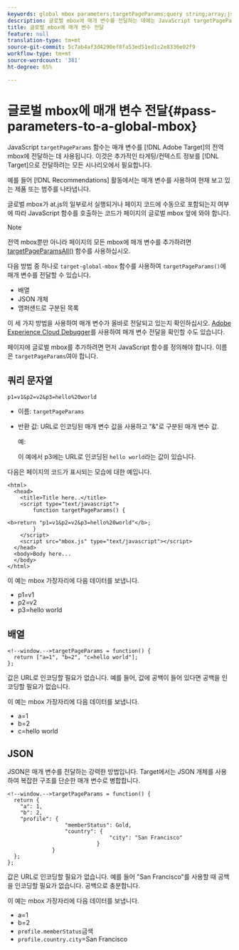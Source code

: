 ```yaml
---
keywords: global mbox parameters;targetPageParams;query string;array;json;dtm;dynamic tag management
description: 글로벌 mbox에 매개 변수를 전달하는 데에는 JavaScript targetPageParams 함수가 사용됩니다. 이는 추가적인 타깃팅/컨텍스트 정보를 Adobe Target에 전달해야 하는 모든 시나리오에서 필요합니다.
title: 글로벌 mbox에 매개 변수 전달
feature: null
translation-type: tm+mt
source-git-commit: 5c7ab4af3d4290ef8fa53ed51ed1c2e8336e02f9
workflow-type: tm+mt
source-wordcount: '381'
ht-degree: 65%

---
```



# 글로벌 mbox에 매개 변수 전달{#pass-parameters-to-a-global-mbox}

JavaScript `targetPageParams` 함수는 매개 변수를 [!DNL Adobe Target]의 전역 mbox에 전달하는 데 사용됩니다. 이것은 추가적인 타게팅/컨텍스트 정보를 [!DNL Target]으로 전달하려는 모든 시나리오에서 필요합니다.

예를 들어 [!DNL Recommendations] 활동에서는 매개 변수를 사용하여 현재 보고 있는 제품 또는 범주를 나타냅니다.

글로벌 mbox가 at.js의 일부로서 실행되거나 페이지 코드에 수동으로 포함되는지 여부에 따라 JavaScript 함수를 호출하는 코드가 페이지의 글로벌 mbox 앞에 와야 합니다.

>[!NOTE]
>
>전역 mbox뿐만 아니라 페이지의 모든 mbox에 매개 변수를 추가하려면 [targetPageParamsAll()](/help/c-implementing-target/c-implementing-target-for-client-side-web/targetpageparamsall.md) 함수를 사용하십시오.

다음 방법 중 하나로 `target-global-mbox` 함수를 사용하여 `targetPageParams()`에 매개 변수를 전달할 수 있습니다.

* 배열
* JSON 개체
* 앰퍼샌드로 구분된 목록

이 세 가지 방법을 사용하여 매개 변수가 올바로 전달되고 있는지 확인하십시오. [Adobe Experience Cloud Debugger](https://experienceleague.adobe.com/docs/debugger/using/experience-cloud-debugger.html)를 사용하여 매개 변수 전달을 확인할 수도 있습니다.

페이지에 글로벌 mbox를 추가하려면 먼저 JavaScript 함수를 정의해야 합니다. 이름은 `targetPageParams`여야 합니다.

## 쿼리 문자열

```
p1=v1&p2=v2&p3=hello%20world
```

* 이름: `targetPageParams`
* 반환 값: URL로 인코딩된 매개 변수 값을 사용하고 &quot;&amp;&quot;로 구분된 매개 변수 값.

   예:

   이 예에서 p3에는 URL로 인코딩된 `hello world`라는 값이 있습니다.

다음은 페이지의 코드가 표시되는 모습에 대한 예입니다.

```
<html> 
  <head> 
    <title>Title here..</title> 
    <script type="text/javascript"> 
        function targetPageParams() { 
           
<b>return "p1=v1&p2=v2&p3=hello%20world"</b>; 
        } 
    </script> 
    <script src="mbox.js" type="text/javascript"></script> 
  </head> 
  <body>Body here... 
  </body> 
</html>
```

이 예는 mbox 가장자리에 다음 데이터를 보냅니다.

* p1=v1
* p2=v2
* p3=hello world

## 배열

```
<!--window.-->targetPageParams = function() { 
  return ["a=1", "b=2", "c=hello world"]; 
}; 
```

값은 URL로 인코딩할 필요가 없습니다. 예를 들어, 값에 공백이 들어 있다면 공백을 인코딩할 필요가 없습니다.

이 예는 mbox 가장자리에 다음 데이터를 보냅니다.

* a=1
* b=2
* c=hello world

## JSON

JSON은 매개 변수를 전달하는 강력한 방법입니다. Target에서는 JSON 개체를 사용하여 복잡한 구조를 단순한 매개 변수로 병합합니다.

```
<!--window.-->targetPageParams = function() { 
  return { 
    "a": 1, 
    "b": 2, 
    "profile": { 
                  "memberStatus": Gold, 
                  "country": { 
                                "city": "San Francisco" 
                            } 
              } 
  }; 
}; 
```

값은 URL로 인코딩할 필요가 없습니다. 예를 들어 &quot;San Francisco&quot;를 사용할 때 공백을 인코딩할 필요가 없습니다. 공백으로 충분합니다.

이 예는 mbox 가장자리에 다음 데이터를 보냅니다.

* a=1
* b=2
* `profile.memberStatus`금색
* `profile.country.city`=San Francisco